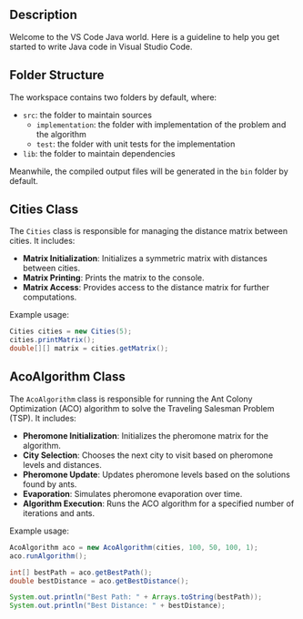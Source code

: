 ## Description

Welcome to the VS Code Java world. Here is a guideline to help you get started to write Java code in Visual Studio Code.

## Folder Structure

The workspace contains two folders by default, where:

- `src`: the folder to maintain sources
  - `implementation`: the folder with implementation of the problem and the algorithm
  - `test`: the folder with unit tests for the implementation
- `lib`: the folder to maintain dependencies

Meanwhile, the compiled output files will be generated in the `bin` folder by default.

## Cities Class

The `Cities` class is responsible for managing the distance matrix between cities. It includes:
- **Matrix Initialization**: Initializes a symmetric matrix with distances between cities.
- **Matrix Printing**: Prints the matrix to the console.
- **Matrix Access**: Provides access to the distance matrix for further computations.

Example usage:
```java
Cities cities = new Cities(5);
cities.printMatrix();
double[][] matrix = cities.getMatrix();
```

## AcoAlgorithm Class

The `AcoAlgorithm` class is responsible for running the Ant Colony Optimization (ACO) algorithm to solve the Traveling Salesman Problem (TSP). It includes:
- **Pheromone Initialization**: Initializes the pheromone matrix for the algorithm.
- **City Selection**: Chooses the next city to visit based on pheromone levels and distances.
- **Pheromone Update**: Updates pheromone levels based on the solutions found by ants.
- **Evaporation**: Simulates pheromone evaporation over time.
- **Algorithm Execution**: Runs the ACO algorithm for a specified number of iterations and ants.

Example usage:
```java
AcoAlgorithm aco = new AcoAlgorithm(cities, 100, 50, 100, 1);
aco.runAlgorithm();

int[] bestPath = aco.getBestPath();
double bestDistance = aco.getBestDistance();

System.out.println("Best Path: " + Arrays.toString(bestPath));
System.out.println("Best Distance: " + bestDistance);


```

